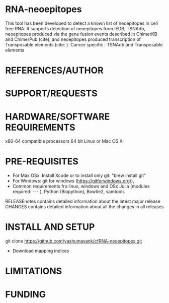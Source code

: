 # RNA-neoepitopes
This tool has been developed to detect a known list of neoepitopes in cell free RNA. It supports detection of neoepitopes from IEDB, TSNAdb, neoepitopes produced via the gene fusion events described in ChimerKB and ChimerPub (cite), and neoepitopes produced transcription of Transposable elements (cite: ). Cancer specific : TSNAdb and Transposable elements

# REFERENCES/AUTHOR

# SUPPORT/REQUESTS

# HARDWARE/SOFTWARE REQUIREMENTS
x86-64 compatible processors
64 bit Linux or Mac OS X

# PRE-REQUISITES
- For Max OSx:
Install Xcode or to install only git: "brew install git"
- For Windows:
git for windows (https://gitforwindows.org/),
- Common requirements fro linux, windows and OSx
Julia (modules required: --- ), Python (Biopython), Bowtie2, samtools

RELEASEnotes 
contains detailed information about the latest major release CHANGES contains detailed information about all the changes in all releases

# INSTALL AND SETUP
git clone https://github.com/yashumayank/cfRNA-neoepitopes.git
- Download mapping indices


# LIMITATIONS

# FUNDING

